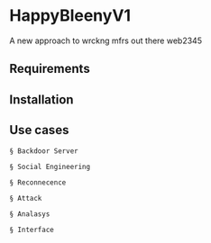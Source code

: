 # HappyBleenyV1
A new approach to wrckng mfrs out there web2345 
## Requirements

## Installation

## Use cases

```§ Backdoor Server``` 

```§ Social Engineering``` 

```§ Reconnecence```

```§ Attack``` 

```§ Analasys``` 

```§ Interface```